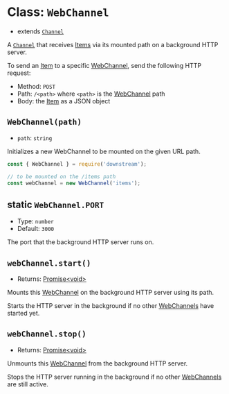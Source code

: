 # Class: `WebChannel`

- extends [`Channel`](./channel.md)

A [`Channel`](./channel.md) that receives [Items](../item.md) via its mounted path on a background HTTP server.

To send an [Item](../item.md) to a specific [WebChannel](#class-webchannel), send the following HTTP request:
  - Method: `POST`
  - Path: `/<path>` where `<path>` is the [WebChannel](#class-webchannel) path
  - Body: the [Item](../item.md) as a JSON object

## `WebChannel(path)`

- `path`: `string`

Initializes a new WebChannel to be mounted on the given URL path.

```javascript
const { WebChannel } = require('downstream');

// to be mounted on the /items path
const webChannel = new WebChannel('items');
```

## static `WebChannel.PORT`
- Type: `number`
- Default: `3000`

The port that the background HTTP server runs on.

## `webChannel.start()`
- Returns: [Promise\<void\>](https://developer.mozilla.org/en-US/docs/Web/JavaScript/Reference/Global_Objects/Promise)

Mounts this [WebChannel](#class-webchannel) on the background HTTP server using its path.

Starts the HTTP server in the background if no other [WebChannels](#class-webchannel) have started yet.

## `webChannel.stop()`
- Returns: [Promise\<void\>](https://developer.mozilla.org/en-US/docs/Web/JavaScript/Reference/Global_Objects/Promise)

Unmounts this [WebChannel](#class-webchannel) from the background HTTP server.

Stops the HTTP server running in the background if no other [WebChannels](#class-webchannel) are still active.
